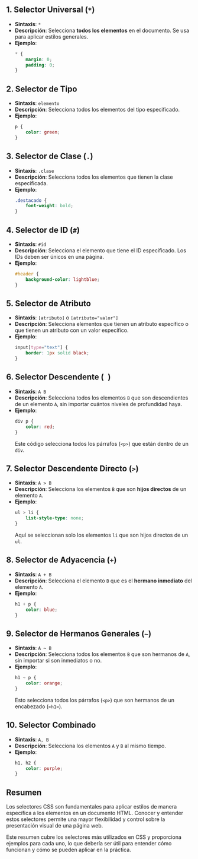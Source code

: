 ## 1. Selector Universal (`*`)

- **Sintaxis**: `*`
- **Descripción**: Selecciona **todos los elementos** en el documento. Se usa para aplicar estilos generales.
- **Ejemplo**:
  ```css
  * {
      margin: 0;
      padding: 0;
  }
  ```

## 2. Selector de Tipo

- **Sintaxis**: `elemento`
- **Descripción**: Selecciona todos los elementos del tipo especificado.
- **Ejemplo**:
  ```css
  p {
      color: green;
  }
  ```

## 3. Selector de Clase (`.`)

- **Sintaxis**: `.clase`
- **Descripción**: Selecciona todos los elementos que tienen la clase especificada.
- **Ejemplo**:
  ```css
  .destacado {
      font-weight: bold;
  }
  ```

## 4. Selector de ID (`#`)

- **Sintaxis**: `#id`
- **Descripción**: Selecciona el elemento que tiene el ID especificado. Los IDs deben ser únicos en una página.
- **Ejemplo**:
  ```css
  #header {
      background-color: lightblue;
  }
  ```

## 5. Selector de Atributo

- **Sintaxis**: `[atributo]` o `[atributo="valor"]`
- **Descripción**: Selecciona elementos que tienen un atributo específico o que tienen un atributo con un valor específico.
- **Ejemplo**:
  ```css
  input[type="text"] {
      border: 1px solid black;
  }
  ```

## 6. Selector Descendente (` `)

- **Sintaxis**: `A B`
- **Descripción**: Selecciona todos los elementos `B` que son descendientes de un elemento `A`, sin importar cuántos niveles de profundidad haya.
- **Ejemplo**:
  ```css
  div p {
      color: red;
  }
  ```
  Este código selecciona todos los párrafos (`<p>`) que están dentro de un `div`.

## 7. Selector Descendente Directo (`>`)

- **Sintaxis**: `A > B`
- **Descripción**: Selecciona los elementos `B` que son **hijos directos** de un elemento `A`.
- **Ejemplo**:
  ```css
  ul > li {
      list-style-type: none;
  }
  ```
  Aquí se seleccionan solo los elementos `li` que son hijos directos de un `ul`.

## 8. Selector de Adyacencia (`+`)

- **Sintaxis**: `A + B`
- **Descripción**: Selecciona el elemento `B` que es el **hermano inmediato** del elemento `A`.
- **Ejemplo**:
  ```css
  h1 + p {
      color: blue;
  }
  ```

## 9. Selector de Hermanos Generales (`~`)

- **Sintaxis**: `A ~ B`
- **Descripción**: Selecciona todos los elementos `B` que son hermanos de `A`, sin importar si son inmediatos o no.
- **Ejemplo**:
  ```css
  h1 ~ p {
      color: orange;
  }
  ```
  Esto selecciona todos los párrafos (`<p>`) que son hermanos de un encabezado (`<h1>`).

## 10. Selector Combinado

- **Sintaxis**: `A, B`
- **Descripción**: Selecciona los elementos `A` y `B` al mismo tiempo.
- **Ejemplo**:
  ```css
  h1, h2 {
      color: purple;
  }
  ```

## Resumen

Los selectores CSS son fundamentales para aplicar estilos de manera específica a los elementos en un documento HTML. Conocer y entender estos selectores permite una mayor flexibilidad y control sobre la presentación visual de una página web.

Este resumen cubre los selectores más utilizados en CSS y proporciona ejemplos para cada uno, lo que debería ser útil para entender cómo funcionan y cómo se pueden aplicar en la práctica.
